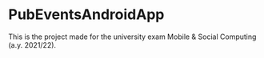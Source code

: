 # PubEventsAndroidApp

This is the project made for the university exam Mobile & Social Computing (a.y. 2021/22).
